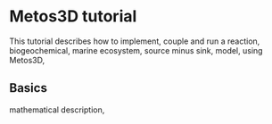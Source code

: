 # Metos3D tutorial

This tutorial describes how to implement, couple and run a
reaction, biogeochemical, marine ecosystem, source minus sink,
model,
using Metos3D,

## Basics

mathematical description, 


